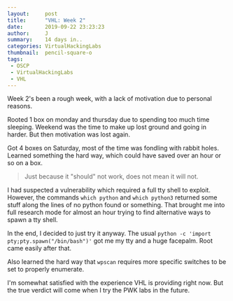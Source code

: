 ```yaml
---
layout:     post
title:      "VHL: Week 2"
date:       2019-09-22 23:23:23
author:     J
summary:    14 days in..
categories: VirtualHackingLabs
thumbnail:  pencil-square-o
tags:
 - OSCP
 - VirtualHackingLabs
 - VHL
---
```


Week 2's been a rough week, with a lack of motivation due to personal reasons.

Rooted 1 box on monday and thursday due to spending too much time sleeping. Weekend was the time to make up lost ground and going in harder. But then motivation was lost again.

Got 4 boxes on Saturday, most of the time was fondling with rabbit holes. Learned something the hard way, which could have saved over an hour or so on a box.

> Just because it "should" not work, does not mean it will not.

I had suspected a vulnerability which required a full tty shell to exploit. However, the commands `which python` and `which python3` returned some stuff along the lines of no python found or something. That brought me into full research mode for almost an hour trying to find alternative ways to spawn a tty shell.

In the end, I decided to just try it anyway. The usual `python -c 'import pty;pty.spawn("/bin/bash")'` got me my tty and a huge facepalm. Root came easily after that.

Also learned the hard way that `wpscan` requires more specific switches to be set to properly enumerate.

I'm somewhat satisfied with the experience VHL is providing right now. But the true verdict will come when I try the PWK labs in the future.

